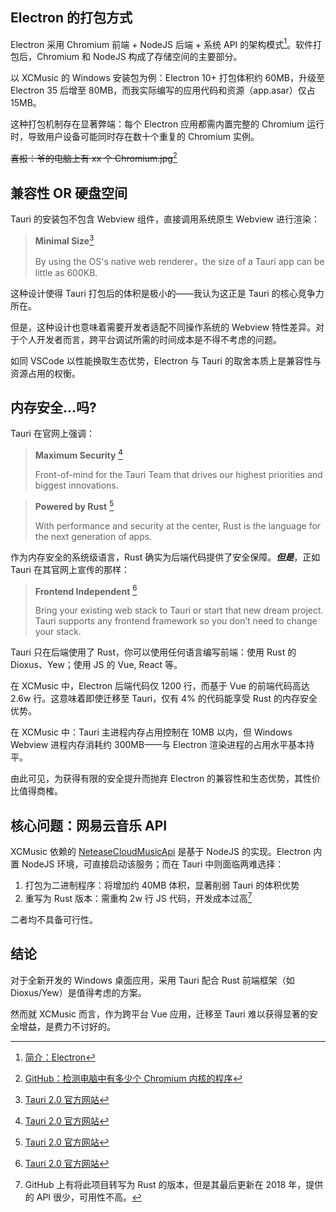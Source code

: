 ## Electron 的打包方式

Electron 采用 Chromium 前端 + NodeJS 后端 + 系统 API 的架构模式[^a]。软件打包后，Chromium 和 NodeJS 构成了存储空间的主要部分。

以 XCMusic 的 Windows 安装包为例：Electron 10+ 打包体积约 60MB，升级至 Electron 35 后增至 80MB，而我实际编写的应用代码和资源（app.asar）仅占 15MB。

这种打包机制存在显著弊端：每个 Electron 应用都需内置完整的 Chromium 运行时，导致用户设备可能同时存在数十个重复的 Chromium 实例。

~~喜报：爷的电脑上有 xx 个 Chromium.jpg~~[^1]

## 兼容性 OR 硬盘空间

Tauri 的安装包不包含 Webview 组件，直接调用系统原生 Webview 进行渲染：

> **Minimal Size**[^2]
>
> By using the OS's native web renderer，the size of a Tauri app can be little as 600KB.

这种设计使得 Tauri 打包后的体积是极小的——我认为这正是 Tauri 的核心竞争力所在。

但是，这种设计也意味着需要开发者适配不同操作系统的 Webview 特性差异。对于个人开发者而言，跨平台调试所需的时间成本是不得不考虑的问题。

如同 VSCode 以性能换取生态优势，Electron 与 Tauri 的取舍本质上是兼容性与资源占用的权衡。

## 内存安全...吗?

Tauri 在官网上强调：

> **Maximum Security** [^2]
>
> Front-of-mind for the Tauri Team that drives our highest priorities and biggest innovations.

> **Powered by Rust** [^2]
>
> With performance and security at the center, Rust is the language for the next generation of apps.

作为内存安全的系统级语言，Rust 确实为后端代码提供了安全保障。**_但是_**，正如 Tauri 在其官网上宣传的那样：

> **Frontend Independent** [^2]
>
> Bring your existing web stack to Tauri or start that new dream project. Tauri supports any frontend framework so you don’t need to change your stack.

Tauri 只在后端使用了 Rust，你可以使用任何语言编写前端：使用 Rust 的 Dioxus、Yew；使用 JS 的 Vue, React 等。

在 XCMusic 中，Electron 后端代码仅 1200 行，而基于 Vue 的前端代码高达 2.6w 行。这意味着即使迁移至 Tauri，仅有 4% 的代码能享受 Rust 的内存安全优势。

在 XCMusic 中：Tauri 主进程内存占用控制在 10MB 以内，但 Windows Webview 进程内存消耗约 300MB——与 Electron 渲染进程的占用水平基本持平。

由此可见，为获得有限的安全提升而抛弃 Electron 的兼容性和生态优势，其性价比值得商榷。

## 核心问题：网易云音乐 API

XCMusic 依赖的 [NeteaseCloudMusicApi](https://github.com/Binaryify/NeteaseCloudMusicApi) 是基于 NodeJS 的实现。Electron 内置 NodeJS 环境，可直接启动该服务；而在 Tauri 中则面临两难选择：

1. 打包为二进制程序：将增加约 40MB 体积，显著削弱 Tauri 的体积优势
2. 重写为 Rust 版本：需重构 2w 行 JS 代码，开发成本过高[^rust-ncm-api]

二者均不具备可行性。

## 结论

对于全新开发的 Windows 桌面应用，采用 Tauri 配合 Rust 前端框架（如 Dioxus/Yew）是值得考虑的方案。

然而就 XCMusic 而言，作为跨平台 Vue 应用，迁移至 Tauri 难以获得显著的安全增益，是费力不讨好的。

[^a]: [简介：Electron](https://www.electronjs.org/zh/docs/latest/)

[^1]: [GitHub：检测电脑中有多少个 Chromium 内核的程序](https://github.com/xh321/CefDetector.Net)

[^2]: [Tauri 2.0 官方网站](https://v2.tauri.app/)

[^rust-ncm-api]: GitHub 上有将此项目转写为 Rust 的版本，但是其最后更新在 2018 年，提供的 API 很少，可用性不高。
